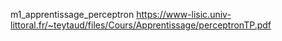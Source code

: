 m1_apprentissage_perceptron
https://www-lisic.univ-littoral.fr/~teytaud/files/Cours/Apprentissage/perceptronTP.pdf